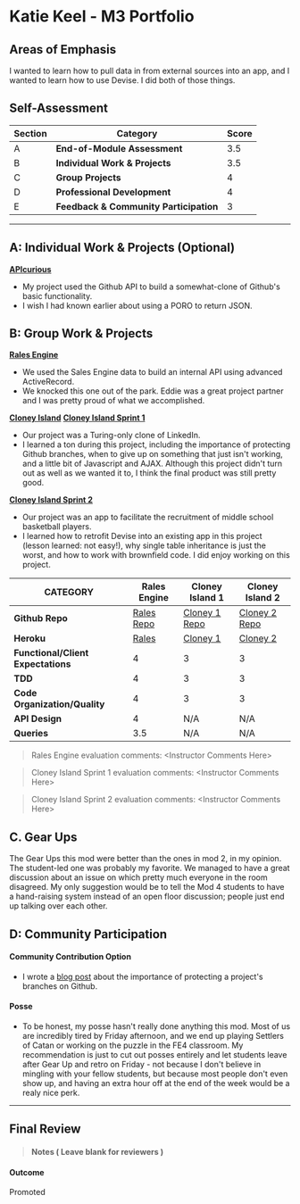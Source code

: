 # Katie Keel - M3 Portfolio

## Areas of Emphasis

I wanted to learn how to pull data in from external sources into an app, and I wanted to learn how to use Devise. I did both of those things.

## Self-Assessment

| Section | Category | Score |
| --- | ----- | --- |
| A | **End-of-Module Assessment** | 3.5 |
| B | **Individual Work & Projects** | 3.5 |
| C | **Group Projects** | 4 |
| D | **Professional Development** | 4 |
| E | **Feedback & Community Participation** | 3 |

-----------------------

## A: Individual Work & Projects (Optional)

**[APIcurious](http://backend.turing.io/module3/projects/apicurious)**
* My project used the Github API to build a somewhat-clone of Github's basic functionality.
* I wish I had known earlier about using a PORO to return JSON.


## B: Group Work & Projects

**[Rales Engine](http://backend.turing.io/module3/projects/rails_engine)**
* We used the Sales Engine data to build an internal API using advanced ActiveRecord.
* We knocked this one out of the park. Eddie was a great project partner and I was pretty proud of what we accomplished.

**[Cloney Island](http://backend.turing.io/module3/projects/cloney_island/cloney_island)**
**[Cloney Island Sprint 1](https://turing-professionals.herokuapp.com/)**
* Our project was a Turing-only clone of LinkedIn.
* I learned a ton during this project, including the importance of protecting Github branches, when to give up on something that just isn't working, and a little bit of Javascript and AJAX. Although this project didn't turn out as well as we wanted it to, I think the final product was still pretty good.

**[Cloney Island Sprint 2](https://recruit-me-80202.herokuapp.com/)**
* Our project was an app to facilitate the recruitment of middle school basketball players.
* I learned how to retrofit Devise into an existing app in this project (lesson learned: not easy!), why single table inheritance is just the worst, and how to work with brownfield code. I did enjoy working on this project.

| CATEGORY | Rales Engine | Cloney Island 1 | Cloney Island 2 |
| --- | --- | --- | --- |
| **Github Repo** | [Rales Repo](https://) | [Cloney 1 Repo](https://) | [Cloney 2 Repo](https://) |
| **Heroku** | [Rales](https://) | [Cloney 1](https://) | [Cloney 2](https://) |
| **Functional/Client Expectations** | 4 | 3 | 3 |
| **TDD** | 4 | 3 | 3 |
| **Code Organization/Quality** | 4 | 3 | 3 |
| **API Design** | 4 | N/A | N/A |
| **Queries** | 3.5 | N/A | N/A |

> Rales Engine evaluation comments:
\<Instructor Comments Here>

> Cloney Island Sprint 1 evaluation comments:
\<Instructor Comments Here>

> Cloney Island Sprint 2 evaluation comments:
\<Instructor Comments Here>

## C. **Gear Ups**

The Gear Ups this mod were better than the ones in mod 2, in my opinion. The student-led one was probably my favorite. We managed to have a great discussion about an issue on which pretty much everyone in the room disagreed. My only suggestion would be to tell the Mod 4 students to have a hand-raising system instead of an open floor discussion; people just end up talking over each other.

## D: Community Participation

#### **Community Contribution Option**
* I wrote a [blog post](https://medium.com/@katiekeel/succeed-in-group-work-require-pr-reviews-eb72b93c90fe) about the importance of protecting a project's branches on Github.

#### **Posse**
* To be honest, my posse hasn't really done anything this mod. Most of us are incredibly tired by Friday afternoon, and we end up playing Settlers of Catan or working on the puzzle in the FE4 classroom. My recommendation is just to cut out posses entirely and let students leave after Gear Up and retro on Friday - not because I don't believe in mingling with your fellow students, but because most people don't even show up, and having an extra hour off at the end of the week would be a realy nice perk.

------------------

## Final Review

> #### Notes ( Leave blank for reviewers )

#### Outcome

Promoted
